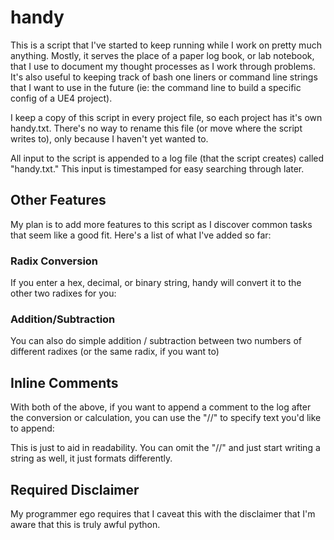 # handy
This is a script that I've started to keep running while I work on pretty much anything. Mostly, it serves the place of a paper log book, or lab notebook, that I use to document my thought processes as I work through problems. It's also useful to keeping track of bash one liners or command line strings that I want to use in the future (ie: the command line to build a specific config of a UE4 project). 

I keep a copy of this script in every project file, so each project has it's own handy.txt. There's no way to rename this file (or move where the script writes to), only because I haven't yet wanted to.

All input to the script is appended to a log file (that the script creates) called "handy.txt." This input is timestamped for easy searching through later. 

## Other Features
My plan is to add more features to this script as I discover common tasks that seem like a good fit. Here's a list of what I've added so far:

### Radix Conversion
If you enter a hex, decimal, or binary string, handy will convert it to the other two radixes for you: 

### Addition/Subtraction
You can also do simple addition / subtraction between two numbers of different radixes (or the same radix, if you want to)

## Inline Comments
With both of the above, if you want to append a comment to the log after the conversion or calculation, you can use the "//" to specify text you'd like to append: 


This is just to aid in readability. You can omit the "//" and just start writing a string as well, it just formats differently.

## Required Disclaimer
My programmer ego requires that I caveat this with the disclaimer that I'm aware that this is truly awful python. 